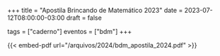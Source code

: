 +++
title = "Apostila Brincando de Matemático 2023"
date = 2023-07-12T08:00:00-03:00
draft = false

tags = ["caderno"]
eventos = ["bdm"]
+++

{{< embed-pdf url="/arquivos/2024/bdm_apostila_2024.pdf" >}}

